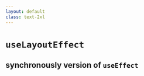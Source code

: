 ```yaml
---
layout: default
class: text-2xl
---
```


# `useLayoutEffect`
## **synchronously** version of `useEffect`
